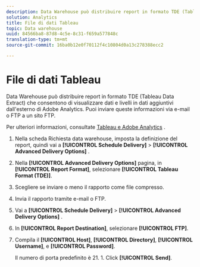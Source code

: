 ```yaml
---
description: Data Warehouse può distribuire report in formato TDE (Tableau Data Extract) che consentono di visualizzare dati e livelli in dati aggiuntivi dall'esterno di Adobe Analytics. Puoi inviare queste informazioni via e-mail o FTP a un sito FTP.
solution: Analytics
title: File di dati Tableau
topic: Data warehouse
uuid: 84566ba8-87d8-4c5e-8c31-f659a577848c
translation-type: tm+mt
source-git-commit: 16ba0b12e0f70112f4c10804d0a13c278388ecc2

---
```



# File di dati Tableau

Data Warehouse può distribuire report in formato TDE (Tableau Data Extract) che consentono di visualizzare dati e livelli in dati aggiuntivi dall'esterno di Adobe Analytics. Puoi inviare queste informazioni via e-mail o FTP a un sito FTP.

Per ulteriori informazioni, consultate [Tableau e Adobe Analytics](https://www.tableausoftware.com/about/blog/2014/3/tableau-and-adobe-analytics-digital-marketing-gets-even-more-awesome-29491) .

1. Nella scheda Richiesta data warehouse, imposta la definizione del report, quindi vai a **[!UICONTROL Schedule Delivery]** &gt; **[!UICONTROL Advanced Delivery Options]** .
1. Nella **[!UICONTROL Advanced Delivery Options]** pagina, in **[!UICONTROL Report Format]**, selezionare **[!UICONTROL Tableau Format (TDE)]**.
1. Scegliere se inviare o meno il rapporto come file compresso.
1. Invia il rapporto tramite e-mail o FTP.

1. Vai a **[!UICONTROL Schedule Delivery]** &gt; **[!UICONTROL Advanced Delivery Options]** .
1. In **[!UICONTROL Report Destination]**, selezionare **[!UICONTROL FTP]**.
1. Compila il **[!UICONTROL Host]**, **[!UICONTROL Directory]**, **[!UICONTROL Username]**, e **[!UICONTROL Password]**.

   Il numero di porta predefinito è 21. 1. Click **[!UICONTROL Send]**.
